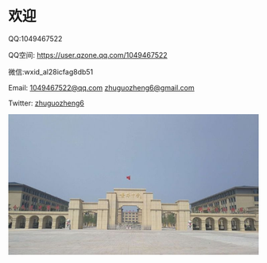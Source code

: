 # 欢迎


QQ:1049467522


QQ空间: <a href="https://user.qzone.qq.com/1049467522">https://user.qzone.qq.com/1049467522</a>

微信:wxid_al28icfag8db51

Email: <a href="mailto:1049467522@qq.com">1049467522@qq.com</a>  <a href="mailto:zhuguozheng6@gmail.com">zhuguozheng6@gmail.com</a>

Twitter: <a href="https://twitter.com/zhuguozheng6">zhuguozheng6</a>
  
<img src="https://raw.githubusercontent.com/1049467522/1049467522.github.io/master/1.jpg" alt="1" />
